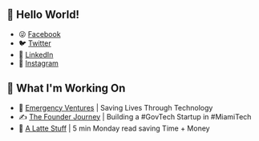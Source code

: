 ## :wave: Hello World!

- 😜  [Facebook](https://facebook.com/josephrrusso)
- 🐦  [Twitter](https://twitter.com/josephrrusso)
- 💼  [LinkedIn](https://www.linkedin.com/in/josephrrusso/)
- 📸  [Instagram](https://www.instagram.com/josephrrusso/)

## 🚀   What I'm Working On

- 🚨  [Emergency Ventures](https://emergency.ventures/) | Saving Lives Through Technology
- ✍️   [The Founder Journey](https://www.linkedin.com/newsletters/the-founder-journey-6932559891098218496/) | Building a #GovTech Startup in #MiamiTech
- 🧉  [A Latte Stuff](https://josephrrusso.substack.com/) | 5 min Monday read saving Time + Money
